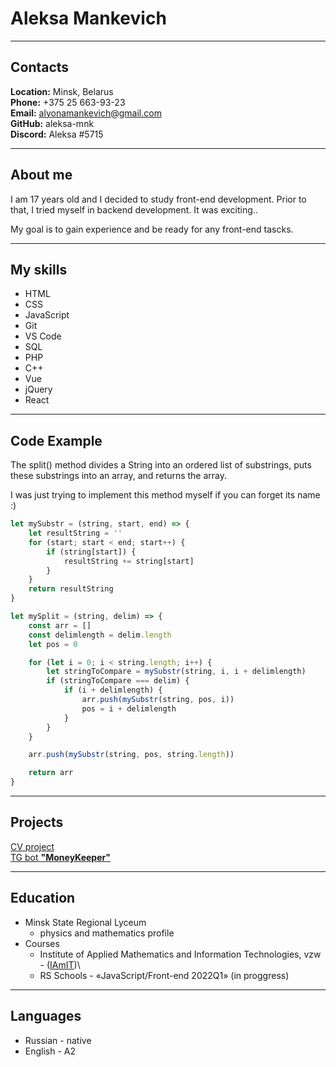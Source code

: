 # **Aleksa Mankevich** #

---

## **Contacts** ##
**Location:** Minsk, Belarus\
**Phone:** +375 25 663-93-23\
**Email:** alyonamankevich@gmail.com\
**GitHub:** aleksa-mnk\
**Discord:** Aleksa #5715

---

## **About me** ##
I am 17 years old and I decided to study front-end development. Prior to that, I tried myself in backend development. It was exciting..

My goal is to gain experience and be ready for any front-end tascks.   

---

## **My skills** ##
* HTML
* CSS
* JavaScript 
* Git
* VS Code 
* SQL
* PHP
* C++
* Vue
* jQuery  
* React

---

## **Code Example** ##

The split() method divides a String into an ordered list of substrings, puts these substrings into an array, and returns the array.

I was just trying to implement this method myself if you can forget its name :)

```javascript
let mySubstr = (string, start, end) => {
    let resultString = ''
    for (start; start < end; start++) {
        if (string[start]) {
            resultString += string[start]
        }
    }
    return resultString
}

let mySplit = (string, delim) => {
    const arr = []
    const delimlength = delim.length
    let pos = 0

    for (let i = 0; i < string.length; i++) {
        let stringToCompare = mySubstr(string, i, i + delimlength)
        if (stringToCompare === delim) {
            if (i + delimlength) {
                arr.push(mySubstr(string, pos, i))
                pos = i + delimlength
            }
        }
    }

    arr.push(mySubstr(string, pos, string.length))

    return arr
}
```
---

## **Projects** ##

[CV project](https://aleksa-mnk.github.io/rsschool-cv/)\
[TG bot **"MoneyKeeper"**](https://github.com/aleksa-mnk/MoneyKeeperTgBot/)

---

## **Education** ##
* Minsk State Regional Lyceum
    + physics and mathematics profile
* Courses
    + Institute of Applied Mathematics and Information Technologies, vzw - ([IAmIT](https://iamit.net/))\
    + RS Schools - «JavaScript/Front-end 2022Q1» (in proggress)
---

## **Languages** ##
* Russian - native
* English - A2